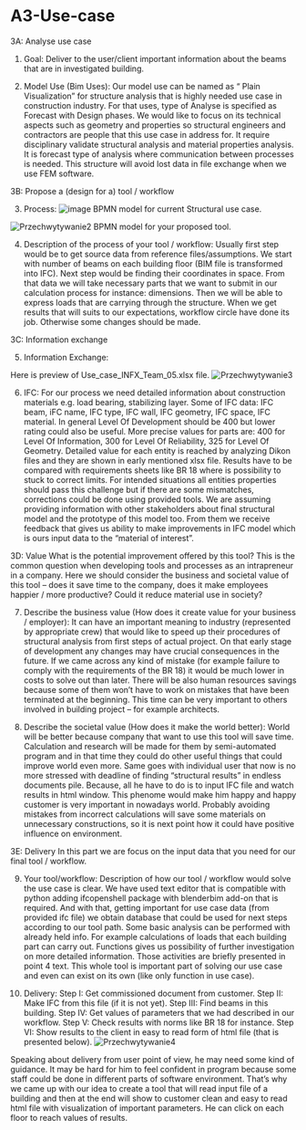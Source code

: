 # A3-Use-case

3A: Analyse use case

1.	Goal: Deliver to the user/client important information about the beams that are in investigated building.
	
2.	Model Use (Bim Uses): Our model use can be named as “ Plain Visualization” for structure analysis that is highly needed use case in construction industry. For that uses, type of Analyse is specified as Forecast with Design phases.
We would like to focus on its technical aspects such as geometry and properties so structural engineers and contractors are people that this use case in address for. It require disciplinary validate structural analysis and material properties analysis. It is forecast type of analysis where communication between processes is needed. This structure will avoid lost data in file exchange when we use FEM software.

3B: Propose a (design for a) tool / workflow

3.	Process: 
	![image](https://user-images.githubusercontent.com/114358326/198904187-e13c837f-2d97-4174-a5f2-19e05bdbc197.png)
 BPMN model for current Structural use case.

![Przechwytywanie2](https://user-images.githubusercontent.com/114358326/198904215-21980c06-0209-4ae9-8a86-eac8c3553b8f.PNG)
BPMN model for your proposed tool.

4.	Description of the process of your tool / workflow:
Usually first step would be to get source data from reference files/assumptions. We start with number of beams on each building floor (BIM file is transformed into IFC). Next step would be finding their coordinates in space. From that data we will take necessary parts that we want to submit in our calculation process for instance: dimensions. Then we will be able to express loads that are carrying through the structure. When we get results that will suits to our expectations, workflow circle have done its job. Otherwise some changes should be made.

3C: Information exchange

5.	Information Exchange: 
   
Here is preview of Use_case_INFX_Team_05.xlsx file.
![Przechwytywanie3](https://user-images.githubusercontent.com/114358326/198904295-5dca419e-386b-42a0-bafe-03ffe1588373.PNG)


6.	IFC: For our process we need detailed information about construction materials e.g. load bearing, stabilizing layer. Some of IFC data: IFC beam, iFC name, IFC type, IFC wall, IFC geometry, IFC space, IFC material. In general Level Of Development should be 400 but lower rating could also be useful. More precise values for parts are: 400 for Level Of Information, 300 for Level Of Reliability, 325 for Level Of Geometry. Detailed value for each entity is reached by analyzing Dikon files and they are shown in early mentioned xlsx file. Results have to be compared with requirements sheets like BR 18 where is possibility to stuck to correct limits. For intended situations all entities properties should pass this challenge but if there are some mismatches, corrections could be done using provided tools.
We are assuming providing information with other stakeholders about final structural model and the prototype of this model too. From them we receive feedback that gives us ability to make improvements in IFC model which is ours input data to the “material of interest”.
  
3D: Value What is the potential improvement offered by this tool?
This is the common question when developing tools and processes as an intrapreneur in a company. Here we should consider the business and societal value of this tool – does it save time to the company, does it make employees happier / more productive? Could it reduce material use in society?

7.	Describe the business value (How does it create value for your business / employer): It can have an important meaning to industry (represented by appropriate crew) that would like to speed up their procedures of structural analysis from first steps of actual project. On that early stage of development any changes may have crucial consequences in the future. If we came across any kind of mistake (for example failure to comply with the requirements of the BR 18) it would be much lower in costs to solve out than later. There will be also human resources savings because some of them won’t have to work on mistakes that have been terminated at the beginning. This time can be very important to others involved in building project – for example architects.
	
8.	Describe the societal value (How does it make the world better):
World will be better because company that want to use this tool will save time. Calculation and research will be made for them by semi-automated program and in that time they could do other useful things that could improve world even more. Same goes with individual user that now is no more stressed with deadline of finding “structural results” in endless documents pile. Because, all he have to do is to input IFC file and watch results in html window. This phenome would make him happy and happy customer is very important in nowadays world. Probably avoiding mistakes from incorrect calculations will save some materials on unnecessary constructions, so it is next point how it could have positive influence on environment.

3E: Delivery
In this part we are focus on the input data that you need for our final tool / workflow.

9.	Your tool/workflow: Description of how our tool / workflow would solve the use case is clear.
We have used text editor that is compatible with python adding ifcopenshell package with blenderbim add-on that is required. And with that, getting important for use case data (from provided ifc file) we obtain database that could be used for next steps according to our tool path. Some basic analysis can be performed with already held info. For example calculations of loads that each building part can carry out. Functions gives us possibility of further investigation on more detailed information. Those activities are briefly presented in point 4 text. This whole tool is important part of solving our use case and even can exist on its own (like only function in use case).











10.	Delivery:
Step I: Get commissioned document from customer.
Step II: Make IFC from this file (if it is not yet).
Step III: Find beams in this building.
Step IV: Get values of parameters that we had described in our workflow.
Step V: Check results with norms like BR 18 for instance.
Step VI: Show results to the client in easy to read form of html file (that is presented below).
![Przechwytywanie4](https://user-images.githubusercontent.com/114358326/198904313-00493e63-072d-409d-9d4f-92e2c21019c9.PNG)

 

Speaking about delivery from user point of view, he may need some kind of guidance. It may be hard for him to feel confident in program because some staff could be done in different parts of software environment. That’s why we came up with our idea to create a tool that will read input file of a building and then at the end will show to customer clean and easy to read html file with visualization of important parameters. He can click on each floor to reach values of results.
